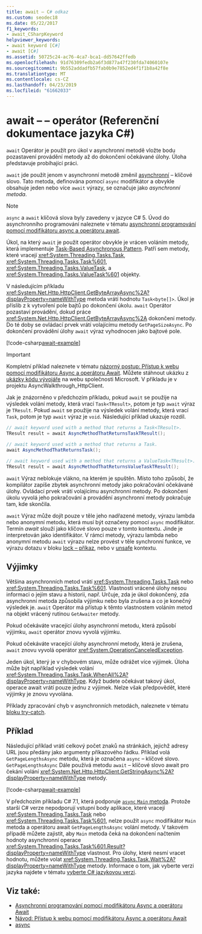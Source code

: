 ```yaml
---
title: await – C# odkaz
ms.custom: seodec18
ms.date: 05/22/2017
f1_keywords:
- await_CSharpKeyword
helpviewer_keywords:
- await keyword [C#]
- await [C#]
ms.assetid: 50725c24-ac76-4ca7-bca1-dd57642ffedb
ms.openlocfilehash: 91d76309fedb2a6f3d877a47f230fda74060107e
ms.sourcegitcommit: 9b552addadfb57fab0b9e7852ed4f1f1b8a42f8e
ms.translationtype: MT
ms.contentlocale: cs-CZ
ms.lasthandoff: 04/23/2019
ms.locfileid: "61662033"
---
```

# <a name="await-c-reference"></a>await – – operátor (Referenční dokumentace jazyka C#)
`await` Operátor je použít pro úkol v asynchronní metodě vložte bodu pozastavení provádění metody až do dokončení očekávané úlohy. Úloha představuje probíhající práci.  
  
`await` jde použít jenom v asynchronní metodě změnil [asynchronní](../../../csharp/language-reference/keywords/async.md) – klíčové slovo. Tato metoda, definována pomocí `async` modifikátor a obvykle obsahuje jeden nebo více `await` výrazy, se označuje jako *asynchronní metoda*.  
  
> [!NOTE]
> `async` a `await` klíčová slova byly zavedeny v jazyce C# 5. Úvod do asynchronního programování naleznete v tématu [asynchronní programování pomocí modifikátoru async a operátoru await](../../../csharp/programming-guide/concepts/async/index.md).  
  
Úkol, na který `await` je použit operátor obvykle je vrácen voláním metody, která implementuje [Task-Based Asynchronous Pattern](../../../standard/asynchronous-programming-patterns/task-based-asynchronous-pattern-tap.md). Patří sem metody, které vracejí <xref:System.Threading.Tasks.Task>, <xref:System.Threading.Tasks.Task%601>, <xref:System.Threading.Tasks.ValueTask>, a <xref:System.Threading.Tasks.ValueTask%601> objekty.  

V následujícím příkladu <xref:System.Net.Http.HttpClient.GetByteArrayAsync%2A?displayProperty=nameWithType> metoda vrátí hodnotu `Task<byte[]>`. Úkol je příslib z k vytvoření pole bajtů po dokončení úkolu. `await` Operátor pozastaví provádění, dokud práce <xref:System.Net.Http.HttpClient.GetByteArrayAsync%2A> dokončení metody. Do té doby se ovládací prvek vrátí volajícímu metody `GetPageSizeAsync`. Po dokončení provádění úlohy `await` výraz vyhodnocen jako bajtové pole.  

[!code-csharp[await-example](../../../../samples/snippets/csharp/language-reference/keywords/await/await1.cs)]  

> [!IMPORTANT]
> Kompletní příklad naleznete v tématu [názorný postup: Přístup k webu pomocí modifikátoru Async a operátoru Await](../../../csharp/programming-guide/concepts/async/walkthrough-accessing-the-web-by-using-async-and-await.md). Můžete stáhnout ukázku z [ukázky kódu vývojáře](https://code.msdn.microsoft.com/Async-Sample-Accessing-the-9c10497f) na webu společnosti Microsoft. V příkladu je v projektu AsyncWalkthrough_HttpClient.  
  
Jak je znázorněno v předchozím příkladu, pokud `await` se použije na výsledek volání metody, která vrací `Task<TResult>`, potom je typ `await` výraz je `TResult`. Pokud `await` se použije na výsledek volání metody, která vrací `Task`, potom je typ `await` výraz je `void`. Následující příklad ukazuje rozdíl.  
  
```csharp  
// await keyword used with a method that returns a Task<TResult>.  
TResult result = await AsyncMethodThatReturnsTaskTResult();  
  
// await keyword used with a method that returns a Task.  
await AsyncMethodThatReturnsTask();  

// await keyword used with a method that returns a ValueTask<TResult>.
TResult result = await AsyncMethodThatReturnsValueTaskTResult();
```  
  
`await` Výraz neblokuje vlákno, na kterém je spuštěn. Místo toho způsobí, že kompilátor zapíše zbytek asynchronní metody jako pokračování očekávané úlohy. Ovládací prvek vrátí volajícímu asynchronní metody. Po dokončení úkolu vyvolá jeho pokračování a provádění asynchronní metody pokračuje tam, kde skončila.  
  
`await` Výraz může dojít pouze v těle jeho nadřazené metody, výrazu lambda nebo anonymní metodu, která musí být označeny pomocí `async` modifikátor. Termín *await* slouží jako klíčové slovo pouze v tomto kontextu. Jinde je interpretován jako identifikátor. V rámci metody, výrazu lambda nebo anonymní metodu `await` výrazu nelze provést v těle synchronní funkce, ve výrazu dotazu v bloku [lock – příkaz](../../../csharp/language-reference/keywords/lock-statement.md), nebo v [unsafe](../../../csharp/language-reference/keywords/unsafe.md) kontextu.  
  
## <a name="exceptions"></a>Výjimky  
Většina asynchronních metod vrátí <xref:System.Threading.Tasks.Task> nebo <xref:System.Threading.Tasks.Task%601>. Vlastnosti vrácené úlohy nesou informaci o jejím stavu a historii, např. Určuje, zda je úkol dokončený, zda asynchronní metoda způsobila výjimku nebo byla zrušena a co je konečný výsledek je. `await` Operátor má přístup k těmto vlastnostem voláním metod na objekt vrácený rutinou `GetAwaiter` metody.  
  
Pokud očekáváte vracející úlohy asynchronní metodu, která způsobí výjimku, `await` operátor znovu vyvolá výjimku.  
  
Pokud očekáváte vracející úlohy asynchronní metody, která je zrušena, `await` znovu vyvolá operátor <xref:System.OperationCanceledException>.  
  
Jeden úkol, který je v chybovém stavu, může odrážet více výjimek. Úloha může být například výsledek volání <xref:System.Threading.Tasks.Task.WhenAll%2A?displayProperty=nameWithType>. Když budete očekávat takový úkol, operace await vrátí pouze jednu z výjimek. Nelze však předpovědět, které výjimky je znovu vyvolána.  
  
Příklady zpracování chyb v asynchronních metodách, naleznete v tématu [bloku try-catch](../../../csharp/language-reference/keywords/try-catch.md).  
  
## <a name="example"></a>Příklad  
Následující příklad vrátí celkový počet znaků na stránkách, jejichž adresy URL jsou předány jako argumenty příkazového řádku. Příklad volá `GetPageLengthsAsync` metodu, která je označena `async` – klíčové slovo. `GetPageLengthsAsync` Dále používá metodu `await` – klíčové slovo await pro čekání volání <xref:System.Net.Http.HttpClient.GetStringAsync%2A?displayProperty=nameWithType> metody.  

[!code-csharp[await-example](../../../../samples/snippets/csharp/language-reference/keywords/await/await2.cs)]  

V předchozím příkladu C# 7.1, která podporuje [ `async` `Main` metoda](../../programming-guide/main-and-command-args/index.md). Protože starší C# verze nepodporují vstupní body aplikace, které vracejí <xref:System.Threading.Tasks.Task> nebo <xref:System.Threading.Tasks.Task%601>, nelze použít `async` modifikátor `Main` metoda a operátoru await `GetPageLengthsAsync` volání metody. V takovém případě můžete zajistit, aby `Main` metoda čeká na dokončení načtením hodnoty asynchronní operace <xref:System.Threading.Tasks.Task%601.Result?displayProperty=nameWithType> vlastnost. Pro úlohy, které nesmí vracet hodnotu, můžete volat <xref:System.Threading.Tasks.Task.Wait%2A?displayProperty=nameWithType> metody. Informace o tom, jak vyberte verzi jazyka najdete v tématu [vyberte C# jazykovou verzi](../configure-language-version.md).

## <a name="see-also"></a>Viz také:

- [Asynchronní programování pomocí modifikátoru Async a operátoru Await](../../../csharp/programming-guide/concepts/async/index.md)
- [Návod: Přístup k webu pomocí modifikátoru Async a operátoru Await](../../../csharp/programming-guide/concepts/async/walkthrough-accessing-the-web-by-using-async-and-await.md)
- [async](../../../csharp/language-reference/keywords/async.md)
